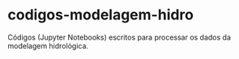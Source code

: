 # codigos-modelagem-hidro

Códigos (Jupyter Notebooks) escritos para processar os dados da modelagem hidrológica.
